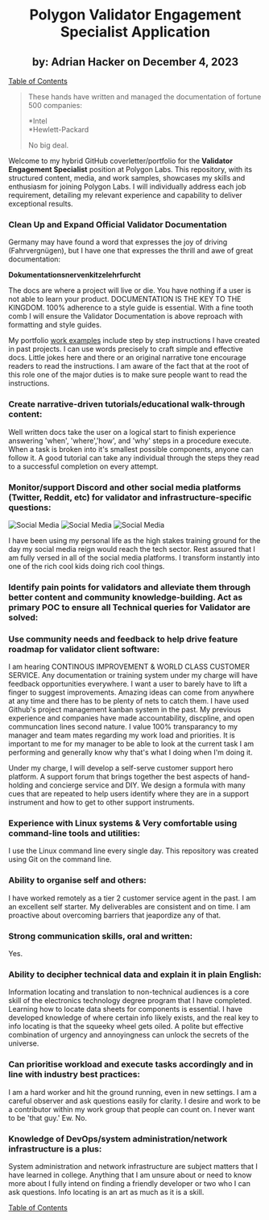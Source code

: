 <h1 style="text-align: center">Polygon Validator Engagement Specialist Application</h1>
<h2 style="text-align: center">by: Adrian Hacker on December 4, 2023 </h2>    

[Table of Contents](/README.md)

>These hands have written and managed the documentation of fortune 500 companies:
>
>   *Intel <br>
>     *Hewlett-Packard
>
>No big deal.


Welcome to my hybrid GitHub coverletter/portfolio for the **Validator Engagement Specialist** position at Polygon Labs. This repository, with its structured content, media, and work samples, showcases my skills and enthusiasm for joining Polygon Labs. I will individually address each job requirement, detailing my relevant experience and capability to deliver exceptional results. </p>

<h3>Clean Up and Expand Official Validator Documentation</h3>

<p>Germany may have found a word that expresses the joy of driving (Fahrvergnügen), but I have one that expresses the thrill and awe of great documentation:

__Dokumentationsnervenkitzelehrfurcht__   

The docs are where a project will live or die. You have nothing if a user is not able to learn your product. DOCUMENTATION IS THE KEY TO THE KINGDOM. 100% adherence to a style guide is essential. With a fine tooth comb I will ensure the Validator Documentation is above reproach with formatting and style guides.</p>

 My portfolio [work examples](https://github.com/adrianhacker-pdx/android) include step by step instructions I have created in past projects. I can use words precisely to craft simple and effective docs. Little jokes here and there or an original narrative tone encourage readers to read the instructions. I am aware of the fact that at the root of this role one of the major duties is to make sure people want to read the instructions.

<h3>Create narrative-driven tutorials/educational walk-through content:</h3>
<p>Well written docs take the user on a logical start to finish experience answering 'when', 'where','how', and 'why' steps in a procedure execute.  When a task is broken into it's smallest possible components, anyone can follow it. A good tutorial can take any individual through the steps they read to a successful completion on every attempt.</p>

<h3>Monitor/support Discord and other social media platforms (Twitter, Reddit, etc) for validator and infrastructure-specific questions:</h3>

![Social Media](/Tech_Writing_and_Blockchain_Portfolio/Assets/images/facebook1_small.png)
![Social Media](/Tech_Writing_and_Blockchain_Portfolio/Assets/images/Facebook2_small.png)
![Social Media](/Tech_Writing_and_Blockchain_Portfolio/Assets/images/discord2_small.png)
<p>I have been using my personal life as the high stakes training ground for the day my social media reign would reach the tech sector.  Rest assured that I am fully versed in all of the social media platforms. I transform instantly into one of the rich cool kids doing rich cool things.</p>

<h3>Identify pain points for validators and alleviate them through better content and community knowledge-building.  Act as primary POC to ensure all Technical queries for Validator are solved:</h3>
<h3>Use community needs and feedback to help drive feature roadmap for validator client software:</h3>
<p>I am hearing CONTINOUS IMPROVEMENT & WORLD CLASS CUSTOMER SERVICE. Any documentation or training system under my charge will have feedback opportunities everywhere.  I want a user to barely have to lift a finger to suggest improvements. Amazing ideas can come from anywhere at any time and there has to be plenty of nets to catch them. I have used Github's project management kanban system in the past. My previous experience and companies have made accountability, discpline, and open communcation lines second nature. I value 100% transparancy to my manager and team mates regarding my work load and priorities. It is important to me for my manager to be able to look at the current task I am performing and generally know why that's what I doing when I'm doing it. 
<p>Under my charge, I will develop a self-serve customer support hero platform. A support forum that brings together the best aspects of hand-holding and concierge service and DIY. We design a formula with many cues that are repeated to help users identify where they are in a support instrument and how to get to other support instruments.
<h3>Experience with Linux systems & Very comfortable using command-line tools and utilities:</h3>
<p>I use the Linux command line every single day. This repository was created using Git on the command line.</p>
<h3>Ability to organise self and others:</h3>
<p>I have worked remotely as a tier 2 customer service agent in the past. I am an excellent self starter. My deliverables are consistent and on time. I am proactive about overcoming barriers that jeapordize any of that.</p>
<h3>Strong communication skills, oral and written:</h3>
<p>Yes.</p>
<h3>Ability to decipher technical data and explain it in plain English:</h3>
<p>Information locating and translation to non-technical audiences is a core skill of the electronics technology degree program that I have completed. Learning how to locate data sheets for components is essential. I have developed knowledge of where certain info likely exists, and the real key to info locating is that the squeeky wheel gets oiled. A polite but effective combination of urgency and annoyingness can unlock the secrets of the universe.<p>
<h3>Can prioritise workload and execute tasks accordingly and in line with industry best practices:</h3>
I am a hard worker and hit the ground running, even in new settings. I am a careful observer and ask questions easily for clarity.  I desire and work to be a contributor within my work group that people can count on.  I never want to be 'that guy.' Ew. No.
<h3>Knowledge of DevOps/system administration/network infrastructure is a plus:</h3>
<p>System administration and network infrastructure are subject matters that I have learned in college.  Anything that I am unsure about or need to know more about I fully intend on finding a friendly developer or two who I can ask questions. Info locating is an art as much as it is a skill.</p>

[Table of Contents](/README.md)
